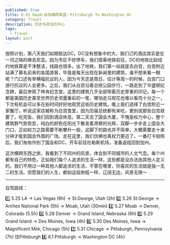 ```yaml
---
published: true
title: 6.01 Day8:自驾横跨美国｜Pittsburgh To Washington DC
category: Travel
description: 历史与政治的中心
tags: 
  - Travel
layout: post
---
```

按照计划，第八天我们如期抵达DC。DC没有想象中的大，我们订的酒店其实是在一河之隔的佛吉尼亚。因为市区不好停车，我们搭乘地铁前往，DC的地铁比起纽约地铁算是干净整洁，线路也很多。出了地铁，我们第一站就是去白宫，白宫附近站满了慕名前来的各国游客，毕竟是每天出现在新闻里的建筑，谁不想来看一眼呢？门口还有举横幅抗议的人，因为今天还是周日，估计等周一的时候，白宫门口游行抗议的人会更多。之后，我们从白宫沿着总统公园步行，一路走到了华盛顿纪念碑，最后参观了林肯纪念堂。这里的建筑几乎全部带着历史厚重的印记，每一个都是美国历史甚至世界历史浓墨重彩的一笔，哪怕走马观花也难以看完十分之一，下次有机会可以多花些时间好好地观赏这些历史建筑。晚上我们选择了白宫附近一家餐厅，听说这家店被称为白宫食堂，因为历届总统都有来吃，更别说那些白宫政要了。吃完饭，我们回到酒店休息。第二天去了国会大厦，不愧是权力中心，整个建筑群气势恢宏，纯白的颜色在阳光下散发着肃穆的光辉，双脚一步步走上国会大门口，正如权力之路需要不断攀升一般，这脚下的路也并不简单，大概需要走十来分钟才能到国会外围的广场。走在这里，我们仿佛也离权力更近了，一番打卡拍照后，我们匆匆作别了国会和DC，开车前往杜勒斯机场，准备返程回到加州。

这次横跨东西之旅，我看到了不同州的风景，体会到不同城市的人文气息。每个州都有自己的特色，正如我们每个人追求的生活一样，这些都是没办法由其他人定义的，我们不用过一种其他人都追求的生活，不管在哪里，你喜欢的生活就是独一无二的生活。但愿我们的人生，都如这段旅程一样，辽阔无边，风景无限～


---

自驾路线：

1️⃣ 5.25 LA → Las Vegas (6h) → St.George, Utah (2h)
2️⃣ 5.26 St.George → Arches National Park (5h) → Moab, Utah (30min)
3️⃣ 5.27 Moab → Denver, Colorado (5.5h)
4️⃣ 5.28 Denver → Grand Island, Nebraska (6h)
5️⃣ 5.29 Grand Island → Des Moines, Iowa (4h)
6️⃣ 5.30 Des Moines, Iowa → Magnificent Mile, Chicago (5h)
7️⃣ 5.31 Chicago → Pittsburgh, Pennsylvania (7h) 住Pittsburgh
8️⃣ 6.1 Pittsburgh → Washington DC (4h)